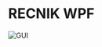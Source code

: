 # RECNIK WPF


![GUI](https://github.com/milicazivkovic15/Radovi/tree/master/C%23/Recnik%20WPF/GUI.PNG)
